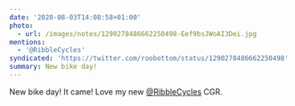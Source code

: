 ```yaml
---
date: '2020-08-03T14:08:58+01:00'
photo:
  - url: /images/notes/1290278486662250498-Eef9bsJWoAI3Dei.jpg
mentions:
  - '@RibbleCycles'
syndicated: 'https://twitter.com/roobottom/status/1290278486662250498'
summary: New bike day!
---
```

New bike day! It came! Love my new [@RibbleCycles](https://twitter.com/@RibbleCycles) CGR. 
